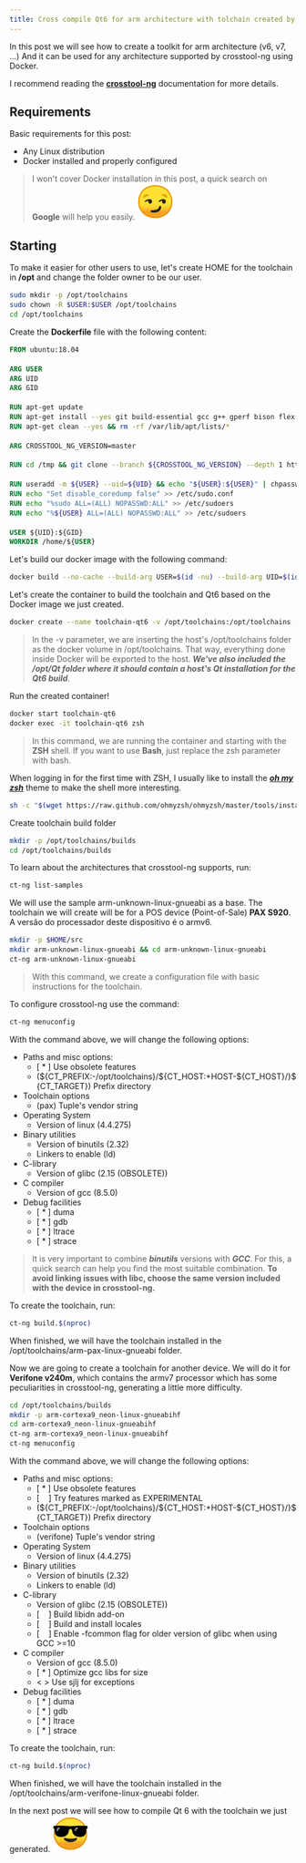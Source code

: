 ```yaml
---
title: Cross compile Qt6 for arm architecture with tolchain created by crosstool-ng (Docker) - Part 1
---
```

In this post we will see how to create a toolkit for arm architecture (v6, v7, ...) And it can be used for any architecture supported by crosstool-ng using Docker.

I recommend reading the **[crosstool-ng](https://crosstool-ng.github.io/docs)** documentation for more details.

## Requirements

Basic requirements for this post:

* Any Linux distribution
* Docker installed and properly configured

>I won't cover Docker installation in this post, a quick search on **Google** will help you easily. ![emoji](/assets/img/emoji/smirk.png)

## Starting

To make it easier for other users to use, let's create HOME for the toolchain in **/opt** and change the folder owner to be our user.

```bash
sudo mkdir -p /opt/toolchains
sudo chown -R $USER:$USER /opt/toolchains
cd /opt/toolchains
```

Create the **Dockerfile** file with the following content:

```Dockerfile
FROM ubuntu:18.04

ARG USER
ARG UID
ARG GID

RUN apt-get update
RUN apt-get install --yes git build-essential gcc g++ gperf bison flex texinfo help2man make libncurses5-dev libisl-dev autoconf automake libtool libtool-bin gawk wget bzip2 xz-utils unzip patch curl libstdc++6 m4 binutils dh-autoreconf libcunit1-ncurses libexpat1-dev python-dev sudo zsh rsync vim
RUN apt-get clean --yes && rm -rf /var/lib/apt/lists/*

ARG CROSSTOOL_NG_VERSION=master

RUN cd /tmp && git clone --branch ${CROSSTOOL_NG_VERSION} --depth 1 https://github.com/crosstool-ng/crosstool-ng.git && cd crosstool-ng && ./bootstrap && ./configure && make -j$(nproc) && make install && cd .. && rm -rf crosstool-ng

RUN useradd -m ${USER} --uid=${UID} && echo "${USER}:${USER}" | chpasswd && adduser ${USER} sudo
RUN echo "Set disable_coredump false" >> /etc/sudo.conf
RUN echo "%sudo ALL=(ALL) NOPASSWD:ALL" >> /etc/sudoers
RUN echo "%${USER} ALL=(ALL) NOPASSWD:ALL" >> /etc/sudoers

USER ${UID}:${GID}
WORKDIR /home/${USER}
```

Let's build our docker image with the following command:

```bash
docker build --no-cache --build-arg USER=$(id -nu) --build-arg UID=$(id -u) --build-arg GID=$(id -g) -t toolchains .
```

Let's create the container to build the toolchain and Qt6 based on the Docker image we just created.

```bash
docker create --name toolchain-qt6 -v /opt/toolchains:/opt/toolchains -v /opt/Qt:/opt/Qt -t toolchains:latest
```

>In the -v parameter, we are inserting the host's /opt/toolchains folder as the docker volume in /opt/toolchains. That way, everything done inside Docker will be exported to the host. _**We've also included the /opt/Qt folder where it should contain a host's Qt installation for the Qt6 build**_.

Run the created container!

```bash
docker start toolchain-qt6
docker exec -it toolchain-qt6 zsh
```

>In this command, we are running the container and starting with the **ZSH** shell. If you want to use **Bash**, just replace the zsh parameter with bash.

When logging in for the first time with ZSH, I usually like to install the _**[oh my zsh](https://ohmyz.sh)**_ theme to make the shell more interesting.

```bash
sh -c "$(wget https://raw.github.com/ohmyzsh/ohmyzsh/master/tools/install.sh -O -)"
```

Create toolchain build folder

```bash
mkdir -p /opt/toolchains/builds
cd /opt/toolchains/builds
```

To learn about the architectures that crosstool-ng supports, run:

```bash
ct-ng list-samples
```

We will use the sample arm-unknown-linux-gnueabi as a base. The toolchain we will create will be for a POS device (Point-of-Sale) **PAX S920**. A versão do processador deste dispositivo é o armv6.

```bash
mkdir -p $HOME/src
mkdir arm-unknown-linux-gnueabi && cd arm-unknown-linux-gnueabi
ct-ng arm-unknown-linux-gnueabi
```

> With this command, we create a configuration file with basic instructions for the toolchain.

To configure crosstool-ng use the command:

```bash
ct-ng menuconfig
```

With the command above, we will change the following options:

* Paths and misc options:
  * [ * ] Use obsolete features
  * (\${CT_PREFIX:-/opt/toolchains}/\${CT_HOST:+HOST-\${CT_HOST}/}\${CT_TARGET}) Prefix directory
* Toolchain options
  * (pax) Tuple's vendor string
* Operating System
  * Version of linux (4.4.275)
* Binary utilities
  * Version of binutils (2.32)
  * Linkers to enable (ld)
* C-library
  * Version of glibc (2.15 (OBSOLETE))
* C compiler
  * Version of gcc (8.5.0)
* Debug facilities
  * [ * ] duma
  * [ * ] gdb
  * [ * ] ltrace
  * [ * ] strace

> It is very important to combine _**binutils**_ versions with _**GCC**_. For this, a quick search can help you find the most suitable combination.
**To avoid linking issues with libc, choose the same version included with the device in crosstool-ng.**

To create the toolchain, run:

```bash
ct-ng build.$(nproc)
```

When finished, we will have the toolchain installed in the /opt/toolchains/arm-pax-linux-gnueabi folder.

Now we are going to create a toolchain for another device. We will do it for **Verifone v240m**, which contains the armv7 processor which has some peculiarities in crosstool-ng, generating a little more difficulty.

```bash
cd /opt/toolchains/builds
mkdir -p arm-cortexa9_neon-linux-gnueabihf
cd arm-cortexa9_neon-linux-gnueabihf
ct-ng arm-cortexa9_neon-linux-gnueabihf
ct-ng menuconfig
```

With the command above, we will change the following options:

* Paths and misc options:
  * [ * ] Use obsolete features
  * [&nbsp;&nbsp;&nbsp;&nbsp;] Try features marked as EXPERIMENTAL
  * (\${CT_PREFIX:-/opt/toolchains}/\${CT_HOST:+HOST-\${CT_HOST}/}\${CT_TARGET}) Prefix directory
* Toolchain options
  * (verifone) Tuple's vendor string
* Operating System
  * Version of linux (4.4.275)
* Binary utilities
  * Version of binutils (2.32)
  * Linkers to enable (ld)
* C-library
  * Version of glibc (2.15 (OBSOLETE))
  * [&nbsp;&nbsp;&nbsp;&nbsp;] Build libidn add-on
  * [&nbsp;&nbsp;&nbsp;&nbsp;] Build and install locales
  * [&nbsp;&nbsp;&nbsp;&nbsp;] Enable -fcommon flag for older version of glibc when using GCC >=10
* C compiler
  * Version of gcc (8.5.0)
  * [ * ] Optimize gcc libs for size
  * < > Use sjlj for exceptions
* Debug facilities
  * [ * ] duma
  * [ * ] gdb
  * [ * ] ltrace
  * [ * ] strace

To create the toolchain, run:

```bash
ct-ng build.$(nproc)
```

When finished, we will have the toolchain installed in the /opt/toolchains/arm-verifone-linux-gnueabi folder.

In the next post we will see how to compile Qt 6 with the toolchain we just generated. ![emoji](/assets/img/emoji/sunglasses.png)
